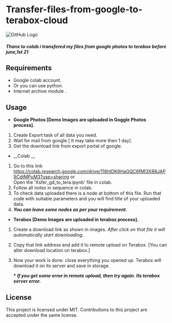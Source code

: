 # Transfer-files-from-google-to-terabox-cloud

 ![GitHub Logo](https://raw.githubusercontent.com/sandeepyadav1478/Transfer-files-from-google-to-terabox-cloud/main/template.png)
 
 <h5>Thanx to colab i transfered my files from google photos to terabox before june,1st 21</h5> 
 
## Requirements
 
 * Google colab account.
 * Or you can use python.
 * Internet archive module .

## Usage

 * __Google Photos [Demo Images are uploaded in Goggle Photos process].__
  1. Create Export task of all data you need.
  2. Wait for mail from google [ It may take more then 1 day].
  3. Get the download link from export portal of google.
 
 * __Colab __
  1. Go to this link https://colab.research.google.com/drive/118htDK6HaGQC6fMl3XR8JAP9CdtMPuM3?usp=sharing or <br/> Open the 'Xsfer_gd_to_tera.ipynb' file in colab.
  2. Follow all notes in sequence in colab.
  3. To check data uploaded there is a node at bottom of this file. Run that code with suitable parameters and you will find title of your uploaded data.
  4. __*You can leave some nodes as per your requirement.*__
 
 * __Terabox [Demo Images are uploaded in terabox process].__
  1. Create a download link as shown in images. *After click on that file it will automatically start downloading.*
  2. Copy that link address and add it to remote upload on Terabox. [You can alter download location on terabox.]
  3. Now your work is done. close everything you opened up. Terabox will download it on its server and save in storage.
     
     __* *If you get some error in remote upload, then try again. Its terabox server error.*__

## License
This project is licensed under MIT. Contributions to this project are accepted under the same license.
